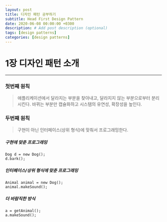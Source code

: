 ```yaml
---
layout: post
title: 디자인 패턴 공부하기
subtitle: Head First Design Pattern
date: 2020-06-08 00:00:00 +0300
description: # Add post description (optional)
tags: [design patterns]
categories: [design patterns]
---
```


# 1장 디자인 패턴 소개

---

### 첫번째 원칙

> 애플리케이션에서 달라지는 부분을 찾아내고, 달라지지 않는 부분으로부터 분리시킨다. 바뀌는 부분만 캡슐화하고 시스템의 유연성, 확장성을 높인다.  

### 두번째 원칙

>구현이 아닌 인터페이스(상위 형식)에 맞춰서 프로그래밍한다.  

##### 구현에 맞춘 프로그래밍
```
Dog d = new Dog();
d.bark();
```

##### 인터페이스/상위 형식에 맞춘 프로그래밍 
```
Animal animal = new Dog();
animal.makeSound();
```

##### 더 바람직한 방식
```
a = getAnimal();
a.makeSound();
```